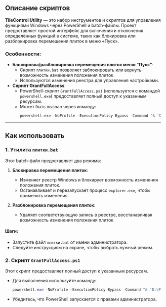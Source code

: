 
## Описание скриптов
**TileControl Utility** — это набор инструментов и скриптов для управления функциями Windows через PowerShell и batch-файлы. Проект предоставляет простой интерфейс для включения и отключения определённых функций в системе, таких как блокировка или разблокировка перемещения плиток в меню «Пуск».

### Особенности:
- **Блокировка/разблокировка перемещения плиток меню "Пуск"**:
  - Скрипт `плитки.bat` позволяет заблокировать или вернуть возможность изменения положения плиток.
  - Используются изменения реестра для управления настройками.
- **Скрипт GrantFullAccess**:
  - PowerShell-скрипт `GrantFullAccess.ps1` (используется с командой `powershell.exe`) предоставляет полный доступ к указанным ресурсам.
  - Может быть вызван через команду:
    ```powershell
    powershell.exe -NoProfile -ExecutionPolicy Bypass -Command "& 'D:\PowerShellScripts\GrantFullAccess.ps1' '%V'"
    ```

---

## Как использовать

### 1. Утилита `плитки.bat`
Этот batch-файл предоставляет два режима:
1. **Блокировка перемещения плиток**:
   - Изменяет реестр Windows и блокирует возможность изменения положения плиток.
   - Останавливает и перезапускает процесс `explorer.exe`, чтобы применить изменения.

2. **Разблокировка перемещения плиток**:
   - Удаляет соответствующую запись в реестре, восстанавливая возможность изменения положения плиток.

#### Шаги:
- Запустите файл `плитки.bat` от имени администратора.
- Следуйте инструкциям на экране, чтобы выбрать нужный режим.

### 2. Скрипт `GrantFullAccess.ps1`
Этот скрипт предоставляет полный доступ к указанным ресурсам.
- Для выполнения используйте команду:
  ```powershell
  powershell.exe -NoProfile -ExecutionPolicy Bypass -Command "& 'D:\PowerShellScripts\GrantFullAccess.ps1' '%V'"
  ```
- Убедитесь, что PowerShell запускается с правами администратора.
